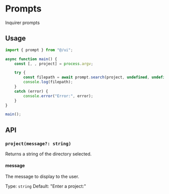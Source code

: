 # Prompts

Inquirer prompts

## Usage

```javascript
import { prompt } from "@/ui";

async function main() {
	const [, , project] = process.argv;

	try {
		const filepath = await prompt.search(project, undefined, undefined, {});
		console.log(filepath);
	}
	catch (error) {
		console.error("Error:", error);
	}
}

main();
```

## API

### `project(message?: string)`

Returns a string of the directory selected.

#### message

The message to display to the user.

Type: `string`
Default: "Enter a project:"
